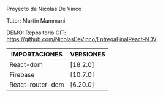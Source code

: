 Proyecto de Nicolas De Vinco

Tutor: Martin Mammani

DEMO:
Repositorio GIT: https://github.com/NicolasDeVinco/EntregaFinalReact-NDV


| IMPORTACIONES | VERSIONES |
| ------ | ------ |
| React-dom | [18.2.0] |
| Firebase | [10.7.0] |
| React-router-dom | [6.20.0] |

